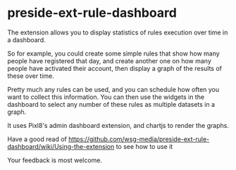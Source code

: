 # preside-ext-rule-dashboard

The extension allows you to display statistics of rules execution over time in a dashboard. 

So for example, you could create some simple rules that show how many people have registered that day, and create another one on how many people have activated their account, then display a graph of the results of these over time. 

Pretty much any rules can be used, and you can schedule how often you want to collect this information. You can then use the widgets in the dashboard to select any number of these rules as multiple datasets in a graph.

It uses Pixl8's admin dashboard extension, and chartjs to render the graphs.

Have a good read of https://github.com/wsg-media/preside-ext-rule-dashboard/wiki/Using-the-extension to see how to use it

Your feedback is most welcome.

